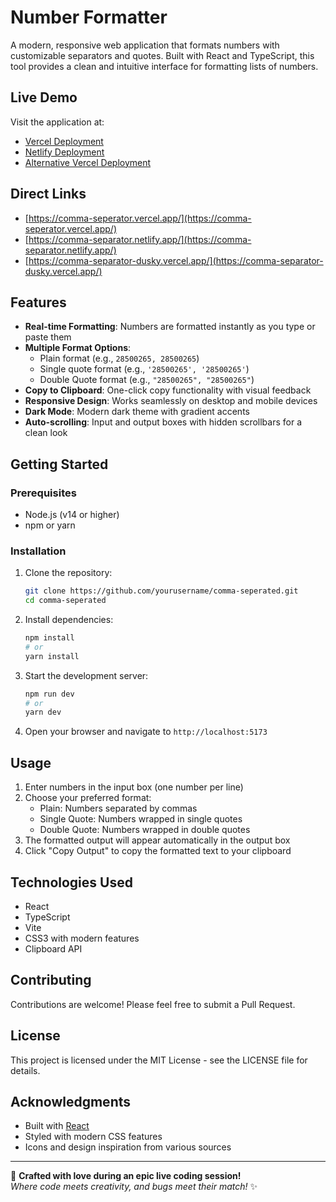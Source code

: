 # Number Formatter

A modern, responsive web application that formats numbers with customizable separators and quotes. Built with React and TypeScript, this tool provides a clean and intuitive interface for formatting lists of numbers.

## Live Demo

Visit the application at:
- [Vercel Deployment](https://comma-seperator.vercel.app/)
- [Netlify Deployment](https://comma-separator.netlify.app/)
- [Alternative Vercel Deployment](https://comma-separator-dusky.vercel.app/)

## Direct Links

- [https://comma-seperator.vercel.app/](https://comma-seperator.vercel.app/)
- [https://comma-separator.netlify.app/](https://comma-separator.netlify.app/)
- [https://comma-separator-dusky.vercel.app/](https://comma-separator-dusky.vercel.app/)

## Features

- **Real-time Formatting**: Numbers are formatted instantly as you type or paste them
- **Multiple Format Options**:
  - Plain format (e.g., `28500265, 28500265`)
  - Single quote format (e.g., `'28500265', '28500265'`)
  - Double Quote format (e.g., `"28500265", "28500265"`)
- **Copy to Clipboard**: One-click copy functionality with visual feedback
- **Responsive Design**: Works seamlessly on desktop and mobile devices
- **Dark Mode**: Modern dark theme with gradient accents
- **Auto-scrolling**: Input and output boxes with hidden scrollbars for a clean look

## Getting Started

### Prerequisites

- Node.js (v14 or higher)
- npm or yarn

### Installation

1. Clone the repository:
   ```bash
   git clone https://github.com/yourusername/comma-seperated.git
   cd comma-seperated
   ```

2. Install dependencies:
   ```bash
   npm install
   # or
   yarn install
   ```

3. Start the development server:
   ```bash
   npm run dev
   # or
   yarn dev
   ```

4. Open your browser and navigate to `http://localhost:5173`

## Usage

1. Enter numbers in the input box (one number per line)
2. Choose your preferred format:
   - Plain: Numbers separated by commas
   - Single Quote: Numbers wrapped in single quotes
   - Double Quote: Numbers wrapped in double quotes
3. The formatted output will appear automatically in the output box
4. Click "Copy Output" to copy the formatted text to your clipboard

## Technologies Used

- React
- TypeScript
- Vite
- CSS3 with modern features
- Clipboard API

## Contributing

Contributions are welcome! Please feel free to submit a Pull Request.

## License

This project is licensed under the MIT License - see the LICENSE file for details.

## Acknowledgments

- Built with [React](https://reactjs.org/)
- Styled with modern CSS features
- Icons and design inspiration from various sources

---

🚀 **Crafted with love during an epic live coding session!**  
*Where code meets creativity, and bugs meet their match!* ✨
